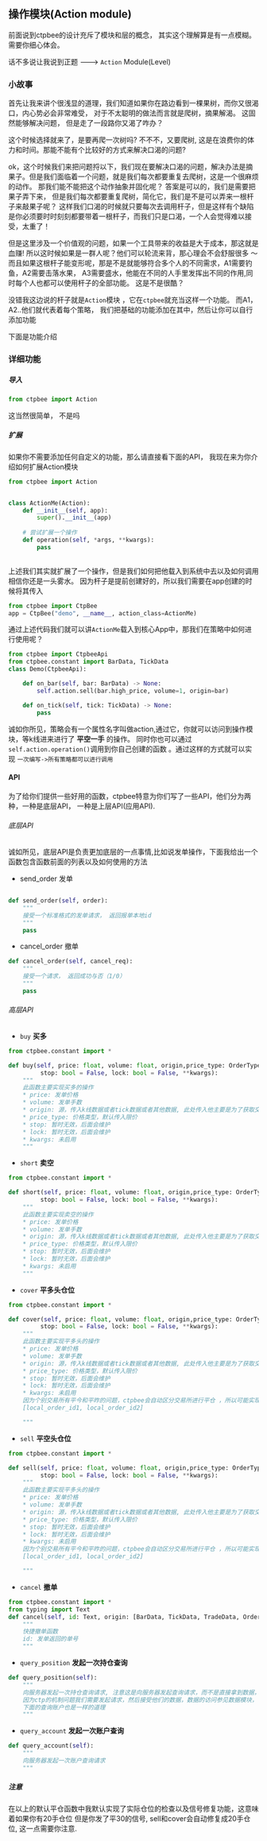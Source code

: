## 操作模块(Action module)

前面说到ctpbee的设计充斥了模块和层的概念， 其实这个理解算是有一点模糊。需要你细心体会。

话不多说让我说到正题 ---> `Action` Module(Level)

### 小故事
首先让我来讲个很浅显的道理，我们知道如果你在路边看到一棵果树，而你又很渴口，内心势必会非常难受，
对于不太聪明的做法而言就是爬树，摘果解渴。 这固然能够解决问题， 但是走了一段路你又渴了咋办？ 

这个时候选择就来了，是要再爬一次树吗? 不不不，又要爬树, 这是在浪费你的体力和时间。那能不能有个比较好的方式来解决口渴的问题?

ok，这个时候我们来把问题捋以下，我们现在要解决口渴的问题，解决办法是摘果子。但是我们面临着一个问题，就是我们每次都要重复去爬树，这是一个很麻烦的动作。
那我们能不能把这个动作抽象并固化呢？ 答案是可以的，我们是需要把果子弄下来， 但是我们每次都要重复爬树，简化它，我们是不是可以弄来一根杆子来敲果子呢？ 
这样我们口渴的时候就只要每次去调用杆子，但是这样有个缺陷是你必须要时时刻刻都要带着一根杆子，而我们只是口渴，一个人会觉得难以接受，太重了！

但是这里涉及一个价值观的问题，如果一个工具带来的收益是大于成本，那这就是血赚! 所以这时候如果是一群人呢？他们可以轮流来背，那心理会不会舒服很多 ～ 而且如果这根杆子能变形呢，那是不是就能够符合多个人的不同需求，A1需要钓鱼，A2需要击落水果，
A3需要盛水，他能在不同的人手里发挥出不同的作用,同时每个人也都可以使用杆子的全部功能。 这是不是很酷？

没错我这边说的杆子就是`Action`模块 ，它在`ctpbee`就充当这样一个功能。 而A1，A2..他们就代表着每个策略， 我们把基础的功能添加在其中，然后让你可以自行添加功能

下面是功能介绍

### 详细功能

#####  导入
```python
from ctpbee import Action
```
这当然很简单， 不是吗 

##### 扩展
如果你不需要添加任何自定义的功能，那么请直接看下面的API， 我现在来为你介绍如何扩展Action模块
```python
from ctpbee import Action


class ActionMe(Action):
    def __init__(self, app):
        super().__init__(app)
        
    # 尝试扩展一个操作 
    def operation(self, *args, **kwargs):
        pass
    
```
上述我们其实就扩展了一个操作，但是我们如何把他载入到系统中去以及如何调用相信你还是一头雾水。
因为杆子是提前创建好的，所以我们需要在app创建的时候将其传入 
```python
from ctpbee import CtpBee
app = CtpBee("demo", __name__, action_class=ActionMe)
```
通过上述代码我们就可以讲`ActionMe`载入到核心App中，那我们在策略中如何进行使用呢？ 
```python
from ctpbee import CtpbeeApi
from ctpbee.constant import BarData, TickData
class Demo(CtpbeeApi):

    def on_bar(self, bar: BarData) -> None:
        self.action.sell(bar.high_price, volume=1, origin=bar)

    def on_tick(self, tick: TickData) -> None:
        pass
```

诚如你所见，策略会有一个属性名字叫做action,通过它，你就可以访问到操作模块，等k线进来进行了 **平空一手** 的操作。
同时你也可以通过`self.action.operation()`调用到你自己创建的函数 。通过这样的方式就可以实现 `一次编写->所有策略都可以进行调用`

#### API
为了给你们提供一些好用的函数，ctpbee特意为你们写了一些API，他们分为两种，一种是底层API， 一种是上层API(应用API).


###### 底层API

诚如所见，底层API是负责更加底层的一点事情,比如说发单操作，下面我给出一个函数包含函数前面的列表以及如何使用的方法 

- send_order   发单

```python

def send_order(self, order):
    """
    接受一个标准格式的发单请求， 返回报单本地id
    """
    pass

```


- cancel_order   撤单

```python
def cancel_order(self, cancel_req):
    """
    接受一个请求， 返回成功与否（1/0）
    """
    pass
```

###### 高层API

- `buy`   **买多**

```python
from ctpbee.constant import *

def buy(self, price: float, volume: float, origin,price_type: OrderType = OrderType.LIMIT,
         stop: bool = False, lock: bool = False, **kwargs):
    """
    此函数主要实现买多的操作
    * price: 发单价格
    * volume: 发单手数
    * origin: 源，传入k线数据或者tick数据或者其他数据, 此处传入他主要是为了获取交易所代码
    * price_type: 价格类型，默认传入限价
    * stop: 暂时无效，后面会维护
    * lock: 暂时无效，后面会维护
    * kwargs: 未启用
    """
```

- `short` **卖空**

```python
from ctpbee.constant import *

def short(self, price: float, volume: float, origin,price_type: OrderType = OrderType.LIMIT,
         stop: bool = False, lock: bool = False, **kwargs):
    """
    此函数主要实现卖空的操作
    * price: 发单价格
    * volume: 发单手数
    * origin: 源，传入k线数据或者tick数据或者其他数据, 此处传入他主要是为了获取交易所代码
    * price_type: 价格类型，默认传入限价
    * stop: 暂时无效，后面会维护
    * lock: 暂时无效，后面会维护
    * kwargs: 未启用
    """
```

- `cover` **平多头仓位**

```python
from ctpbee.constant import *

def cover(self, price: float, volume: float, origin,price_type: OrderType = OrderType.LIMIT,
         stop: bool = False, lock: bool = False, **kwargs):
    """
    此函数主要实现平多头的操作
    * price: 发单价格
    * volume: 发单手数
    * origin: 源，传入k线数据或者tick数据或者其他数据, 此处传入他主要是为了获取交易所代码
    * price_type: 价格类型，默认传入限价
    * stop: 暂时无效，后面会维护
    * lock: 暂时无效，后面会维护
    * kwargs: 未启用
    因为个别交易所有平今和平昨的问题，ctpbee会自动区分交易所进行平仓 ，所以可能实现一个平仓请求会发送两次平仓操作，所以它返回的是一个列表
    [local_order_id1, local_order_id2]

    """
```


- `sell` **平空头仓位**

```python
from ctpbee.constant import *

def sell(self, price: float, volume: float, origin,price_type: OrderType = OrderType.LIMIT,
         stop: bool = False, lock: bool = False, **kwargs):
    """
    此函数主要实现平多头的操作
    * price: 发单价格
    * volume: 发单手数
    * origin: 源，传入k线数据或者tick数据或者其他数据, 此处传入他主要是为了获取交易所代码
    * price_type: 价格类型，默认传入限价
    * stop: 暂时无效，后面会维护
    * lock: 暂时无效，后面会维护
    * kwargs: 未启用
    因为个别交易所有平今和平昨的问题，ctpbee会自动区分交易所进行平仓 ，所以可能实现一个平仓请求会发送两次平仓操作，所以它返回的是一个列表
    [local_order_id1, local_order_id2]

    """
```

- `cancel`   **撤单**

```python
from ctpbee.constant import *
from typing import Text
def cancel(self, id: Text, origin: [BarData, TickData, TradeData, OrderData, PositionData] = None, **kwargs):
    """
    快捷撤单函数
    id: 发单返回的单号
    """

```
- `query_position` **发起一次持仓查询**

```python
def query_position(self):
    """
    向服务器发起一次持仓查询请求, 注意这是向服务器发起查询请求，而不是直接拿到数据，
    因为ctp的机制问题我们需要发起请求，然后接受他们的数据，数据的访问参见数据模块，
    下面的查询账户也是一样的道理
    """
```

- `query_account` **发起一次账户查询**

```python
def query_account(self):
    """
    向服务器发起一次账户查询请求
    """
```

##### 注意

在以上的默认平仓函数中我默认实现了实际仓位的检查以及信号修复功能，这意味着如果你有20手仓位 但是你发了平30的信号, sell和cover会自动修复成20手仓位, 这一点需要你注意.